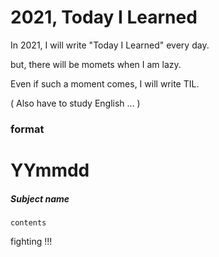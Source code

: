 # 2021, Today I Learned

In 2021, I will write "Today I Learned" every day.

but, there will be momets when I am lazy.

Even if such a moment comes, I will write TIL.

( Also have to study English ... )

### format

# YYmmdd

##### Subject name
    contents

fighting !!!

